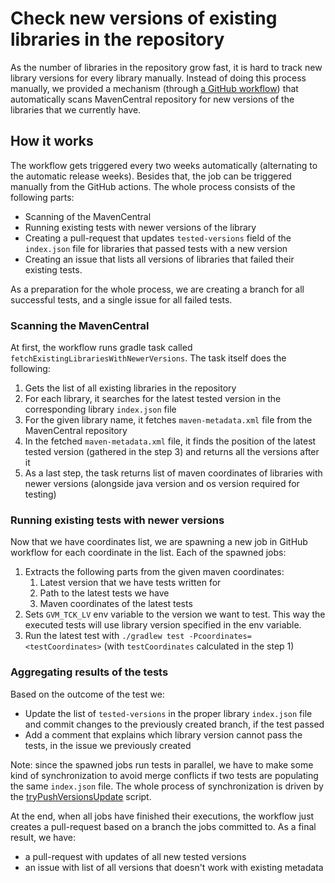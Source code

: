 # Check new versions of existing libraries in the repository

As the number of libraries in the repository grow fast, it is hard to track new library versions for every library manually.
Instead of doing this process manually, we provided a mechanism (through [a GitHub workflow](https://github.com/oracle/graalvm-reachability-metadata/blob/master/.github/workflows/check-new-library-versions.yml)) 
that automatically scans MavenCentral repository for new versions of the libraries that we currently have.

## How it works

The workflow gets triggered every two weeks automatically (alternating to the automatic release weeks). Besides that, the job can be triggered manually from the GitHub actions.
The whole process consists of the following parts:
* Scanning of the MavenCentral
* Running existing tests with newer versions of the library
* Creating a pull-request that updates `tested-versions` field of the `index.json` file for libraries that passed tests with a new version
* Creating an issue that lists all versions of libraries that failed their existing tests.

As a preparation for the whole process, we are creating a branch for all successful tests, and a single issue for all failed tests.

### Scanning the MavenCentral 

At first, the workflow runs gradle task called `fetchExistingLibrariesWithNewerVersions`.
The task itself does the following:
1. Gets the list of all existing libraries in the repository
2. For each library, it searches for the latest tested version in the corresponding library `index.json` file
3. For the given library name, it fetches `maven-metadata.xml` file from the MavenCentral repository
4. In the fetched `maven-metadata.xml` file, it finds the position of the latest tested version (gathered in the step 3) and returns all the versions after it
5. As a last step, the task returns list of maven coordinates of libraries with newer versions (alongside java version and os version required for testing)

### Running existing tests with newer versions

Now that we have coordinates list, we are spawning a new job in GitHub workflow for each coordinate in the list.
Each of the spawned jobs:
1. Extracts the following parts from the given maven coordinates:
   1. Latest version that we have tests written for 
   2. Path to the latest tests we have
   3. Maven coordinates of the latest tests
2. Sets `GVM_TCK_LV` env variable to the version we want to test. This way the executed tests will use library version specified in the env variable.
3. Run the latest test with `./gradlew test -Pcoordinates=<testCoordinates>` (with `testCoordinates` calculated in the step 1)

### Aggregating results of the tests

Based on the outcome of the test we:
* Update the list of `tested-versions` in the proper library `index.json` file and commit changes to the previously created branch, if the test passed
* Add a comment that explains which library version cannot pass the tests, in the issue we previously created

Note: since the spawned jobs run tests in parallel, we have to make some kind of synchronization to avoid merge conflicts if two tests are populating the same `index.json` file.
The whole process of synchronization is driven by the [tryPushVersionsUpdate](https://github.com/oracle/graalvm-reachability-metadata/blob/master/.github/workflows/tryPushVersionsUpdate.sh) script.

At the end, when all jobs have finished their executions, the workflow just creates a pull-request based on a branch the jobs committed to.
As a final result, we have:
* a pull-request with updates of all new tested versions
* an issue with list of all versions that doesn't work with existing metadata
